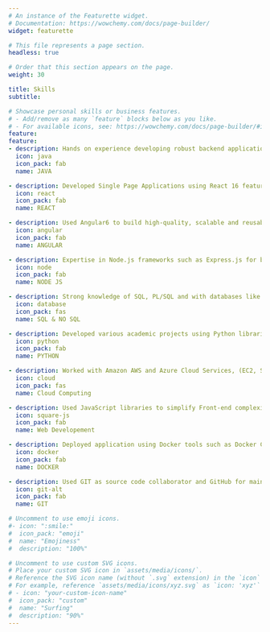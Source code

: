 ```yaml
---
# An instance of the Featurette widget.
# Documentation: https://wowchemy.com/docs/page-builder/
widget: featurette

# This file represents a page section.
headless: true

# Order that this section appears on the page.
weight: 30

title: Skills
subtitle:

# Showcase personal skills or business features.
# - Add/remove as many `feature` blocks below as you like.
# - For available icons, see: https://wowchemy.com/docs/page-builder/#icons
feature:
feature:
- description: Hands on experience developing robust backend application and microservices RESTFUL API using Java 1.8 and 1.11 technologies and framework such as Spring Boot, Hibernate, JUnit, Spring Data with build automation tools such as Maven and Gradle.
  icon: java
  icon_pack: fab
  name: JAVA

- description: Developed Single Page Applications using React 16 features such as react routers, Hooks, async & wait and libraries such as redux, Axios, Zod, Nextjs, Chakra UI.
  icon: react
  icon_pack: fab
  name: REACT

- description: Used Angular6 to build high-quality, scalable and reusable components and Front-end solution.
  icon: angular
  icon_pack: fab
  name: ANGULAR

- description: Expertise in Node.js frameworks such as Express.js for building web applications and Socket.io for real-time communication, also proficient in using Mongoose for working with MongoDB databases and OAuth 2.0 for authentication.
  icon: node
  icon_pack: fab
  name: NODE JS

- description: Strong knowledge of SQL, PL/SQL and with databases like Oracle, MySQL, and PostgreSQL and in In-Memory Databases like Redis and Memcached.
  icon: database
  icon_pack: fas
  name: SQL & NO SQL 

- description: Developed various academic projects using Python libraries such as NumPy and Pandas for data manipulation and analysis, Matplotlib for data visualization, and Scikit-learn for ML modeling, also proficient in using deep learning frameworks such as TensorFlow and Keras for neural network development
  icon: python
  icon_pack: fab
  name: PYTHON

- description: Worked with Amazon AWS and Azure Cloud Services, (EC2, S3, ECS, Beanstalk, EKS, CloudWatch, VPC, Azure App Service, Azure VM)
  icon: cloud
  icon_pack: fas
  name: Cloud Computing

- description: Used JavaScript libraries to simplify Front-end complexities such as jQuery, Typescript, D3js.
  icon: square-js
  icon_pack: fab
  name: Web Developement

- description: Deployed application using Docker tools such as Docker Compose for multi-container application deployments and Docker Swarm for orchestration, also proficient in using Kubernetes for managing containerized applications."
  icon: docker
  icon_pack: fab
  name: DOCKER

- description: Used GIT as source code collaborator and GitHub for maintaining code and documentation
  icon: git-alt
  icon_pack: fab
  name: GIT

# Uncomment to use emoji icons.
#- icon: ":smile:"
#  icon_pack: "emoji"
#  name: "Emojiness"
#  description: "100%"  

# Uncomment to use custom SVG icons.
# Place your custom SVG icon in `assets/media/icons/`.
# Reference the SVG icon name (without `.svg` extension) in the `icon` field.
# For example, reference `assets/media/icons/xyz.svg` as `icon: 'xyz'`
# - icon: "your-custom-icon-name"
#  icon_pack: "custom"
#  name: "Surfing"
#  description: "90%"
---
```

